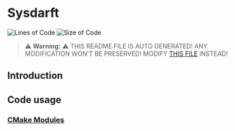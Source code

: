# Sysdarft
![Lines of Code](https://img.shields.io/badge/ProjectLines-3076-cyan)
![Size of Code](https://img.shields.io/badge/ProjectSize-288%20K-yellow)

> ⚠️ **Warning:** ⚠️ THIS README FILE IS AUTO GENERATED! ANY MODIFICATION WON'T BE PRESERVED! MODIFY [THIS FILE](scripts/res/README.md) INSTEAD!


## Introduction

## Code usage
### [CMake Modules](./cmake_modules/Modules.md)

